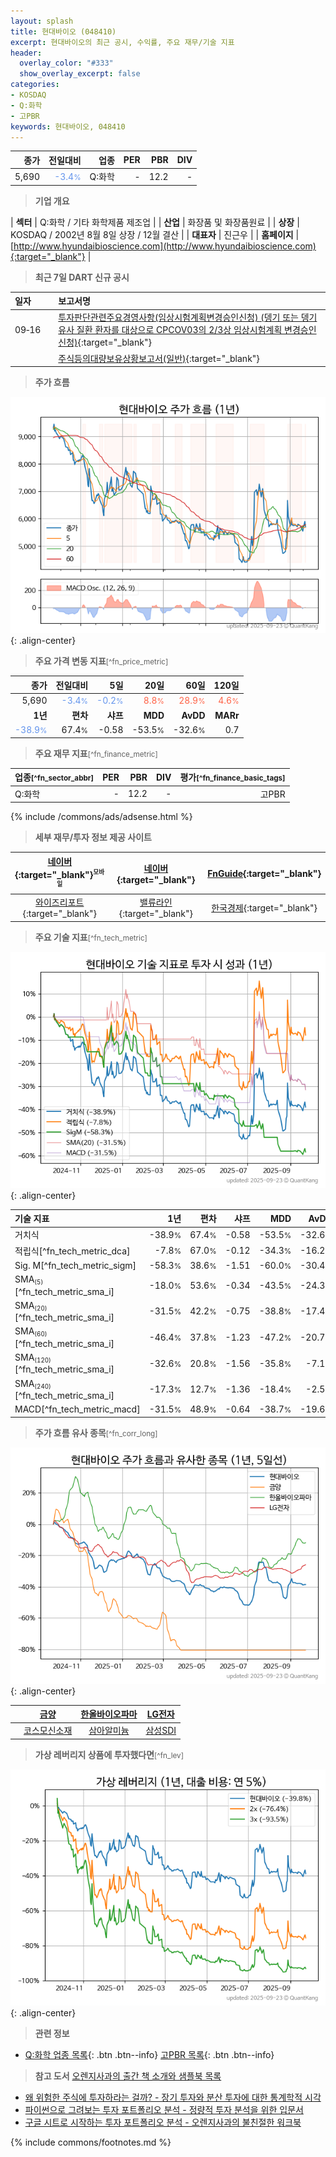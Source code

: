 ```yaml
---
layout: splash
title: 현대바이오 (048410)
excerpt: 현대바이오의 최근 공시, 수익률, 주요 재무/기술 지표
header:
  overlay_color: "#333"
  show_overlay_excerpt: false
categories:
- KOSDAQ
- Q:화학
- 고PBR
keywords: 현대바이오, 048410
---
```


| **종가** | **전일대비** | **업종** | **PER** | **PBR** | **DIV** |
| -------: | -----------: | -------: | ------: | ------: | ------: |
| 5,690 | <span style="color: cornflowerblue">-3.4<small>%</small></span> | Q:화학 | - | 12.2 | - |

<!-- more -->


> **기업 개요**<a id="company"></a>

| <span style="white-space:nowrap;">**섹터**</span> | Q:화학 / 기타 화학제품 제조업 |
| <span style="white-space:nowrap;">**산업**</span> | 화장품 및 화장품원료 |
| <span style="white-space:nowrap;">**상장**</span> | KOSDAQ / 2002년 8월 8일 상장 / 12월 결산 |
| <span style="white-space:nowrap;">**대표자**</span> | 진근우 |
| <span style="white-space:nowrap;">**홈페이지**</span> | [http://www.hyundaibioscience.com](http://www.hyundaibioscience.com){:target="_blank"} |


> **최근 7일 DART 신규 공시**<a id="dart"></a>

| **일자** |      | **보고서명** |
| :------- | :--- | :----------- |
| 09&#x2011;16 | | [투자판단관련주요경영사항(임상시험계획변경승인신청)              (뎅기 또는 뎅기 유사 질환 환자를 대상으로 CPCOV03의 2/3상 임상시험계획 변경승인 신청)](https://dart.fss.or.kr/dsaf001/main.do?rcpNo=20250916900463){:target="_blank"} |
|  | | [주식등의대량보유상황보고서(일반)](https://dart.fss.or.kr/dsaf001/main.do?rcpNo=20250916000194){:target="_blank"} |


> **주가 흐름**<a id="price"></a>

![048410](/stock/images/048410.png){: .align-center}


> **주요 가격 변동 지표**<small>[^fn_price_metric]</small>

| **종가** | **전일대비** | **5일** | **20일** | **60일** | **120일** |
| -------: | -----------: | ------: | -------: | -------: | --------: |
| 5,690 | <span style="color: cornflowerblue">-3.4<small>%</small></span> | <span style="color: cornflowerblue">-0.2<small>%</small></span> | <span style="color: tomato">8.8<small>%</small></span> | <span style="color: tomato">28.9<small>%</small></span> | <span style="color: tomato">4.6<small>%</small></span> |
| **1년** | **편차** | **샤프** | **MDD** | **AvDD** | **MARr** |
| <span style="color: cornflowerblue">-38.9<small>%</small></span> | 67.4<small>%</small> | -0.58 | -53.5<small>%</small> | -32.6<small>%</small> | 0.7 |


> **주요 재무 지표**<small>[^fn_finance_metric]</small>

| **업종**<small>[^fn_sector_abbr]</small> | **PER** | **PBR** | **DIV** | **평가**<small>[^fn_finance_basic_tags]</small> |
| :--------------------------------------- | ------: | ------: | ------: | ----------------------------------------------: |
| Q:화학 | - | 12.2 | - | 고PBR |



{% include /commons/ads/adsense.html %}

> **세부 재무/투자 정보 제공 사이트**

| [네이버](https://m.stock.naver.com/domestic/stock/048410/finance/summary){:target="_blank"}<sup><small>모바일</small></sup> | [네이버](https://finance.naver.com/item/coinfo.naver?code=048410){:target="_blank"} | [FnGuide](https://comp.fnguide.com/SVO2/ASP/SVD_Invest.asp?gicode=A048410&MenuYn=Y){:target="_blank"} |
| :---: | :---: | :---: |
| [와이즈리포트](https://comp.wisereport.co.kr/company/c1040001.aspx?cmp_cd=048410){:target="_blank"} | [밸류라인](https://www.valueline.co.kr/finance/summary/048410){:target="_blank"} | [한국경제](https://markets.hankyung.com/stock/048410/financial-summary){:target="_blank"} |


> **주요 기술 지표**<small>[^fn_tech_metric]</small>


![048410](/stock/images/048410_tech.png){: .align-center}

| **기술 지표** | **1년** | **편차** | **샤프** | **MDD** | **AvDD** |
| :------------ | ------: | -----------: | -------: | ------: | -------: |
| 거치식 | -38.9<small>%</small> | 67.4<small>%</small> | -0.58 | -53.5<small>%</small> | -32.6<small>%</small> |
| 적립식[^fn_tech_metric_dca] | -7.8<small>%</small> | 67.0<small>%</small> | -0.12 | -34.3<small>%</small> | -16.2<small>%</small> |
| Sig. M[^fn_tech_metric_sigm] | -58.3<small>%</small> | 38.6<small>%</small> | -1.51 | -60.0<small>%</small> | -30.4<small>%</small> |
| SMA<small><sub>(5)</sub></small>[^fn_tech_metric_sma_i] | -18.0<small>%</small> | 53.6<small>%</small> | -0.34 | -43.5<small>%</small> | -24.3<small>%</small> |
| SMA<small><sub>(20)</sub></small>[^fn_tech_metric_sma_i] | -31.5<small>%</small> | 42.2<small>%</small> | -0.75 | -38.8<small>%</small> | -17.4<small>%</small> |
| SMA<small><sub>(60)</sub></small>[^fn_tech_metric_sma_i] | -46.4<small>%</small> | 37.8<small>%</small> | -1.23 | -47.2<small>%</small> | -20.7<small>%</small> |
| SMA<small><sub>(120)</sub></small>[^fn_tech_metric_sma_i] | -32.6<small>%</small> | 20.8<small>%</small> | -1.56 | -35.8<small>%</small> | -7.1<small>%</small> |
| SMA<small><sub>(240)</sub></small>[^fn_tech_metric_sma_i] | -17.3<small>%</small> | 12.7<small>%</small> | -1.36 | -18.4<small>%</small> | -2.5<small>%</small> |
| MACD[^fn_tech_metric_macd] | -31.5<small>%</small> | 48.9<small>%</small> | -0.64 | -38.7<small>%</small> | -19.6<small>%</small> |


> **주가 흐름 유사 종목**<a id="corr"></a><small>[^fn_corr_long]</small>

![048410](/stock/images/048410_corr.png){: .align-center}

|       | [금양](/001570/) | [한올바이오파마](/009420/) | [LG전자](/066570/) |
| :---: | :------------------------------------: | :------------------------------------: | :------------------------------------: |
|       | [코스모신소재](/005070/) | [삼아알미늄](/006110/) | [삼성SDI](/006400/) |


> **가상 레버리지 상품에 투자했다면**<a id="2x"></a><small>[^fn_lev]</small>

![048410](/stock/images/048410_2x.png){: .align-center}


> **관련 정보**

- [Q:화학 업종 목록](/stats/sector/kosdaq_업종_화학_종목/){: .btn .btn--info} [고PBR 목록](/fn/fn_high_pbr/){: .btn .btn--info}

> **참고 도서** [오렌지사과의 출간 책 소개와 샘플북 목록](https://kongdori.tistory.com/691)

- [왜 위험한 주식에 투자하라는 걸까? - 장기 투자와 분산 투자에 대한 통계학적 시각](https://kongdori.tistory.com/421)
- [파이썬으로 그려보는 투자 포트폴리오 분석  - 정량적 투자 분석을 위한 입문서](https://kongdori.tistory.com/643)
- [구글 시트로 시작하는 투자 포트폴리오 분석 - 오렌지사과의 불친절한 워크북](https://kongdori.tistory.com/449)


{% include commons/footnotes.md %}